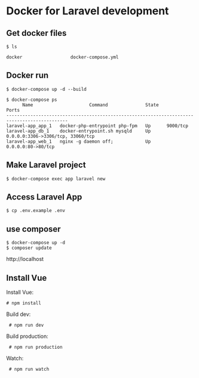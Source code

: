 # Docker for Laravel development


## Get docker files
```
$ ls 

docker                  docker-compose.yml
```

## Docker run

```
$ docker-compose up -d --build
```

```
$ docker-compose ps
      Name                     Command              State                 Ports
---------------------------------------------------------------------------------------------
laravel-app_app_1   docker-php-entrypoint php-fpm   Up      9000/tcp
laravel-app_db_1    docker-entrypoint.sh mysqld     Up      0.0.0.0:3306->3306/tcp, 33060/tcp
laravel-app_web_1   nginx -g daemon off;            Up      0.0.0.0:80->80/tcp
```

## Make Laravel project

```
$ docker-compose exec app laravel new
```

## Access Laravel App

```
$ cp .env.example .env
```

## use composer

```
$ docker-compose up -d
$ composer update
```

http://localhost

## Install Vue

Install Vue:
 ```
 # npm install
 ```
Build dev: 
```
 # npm run dev
```
Build production: 
```
 # npm run production
```
Watch: 
```
 # npm run watch
```